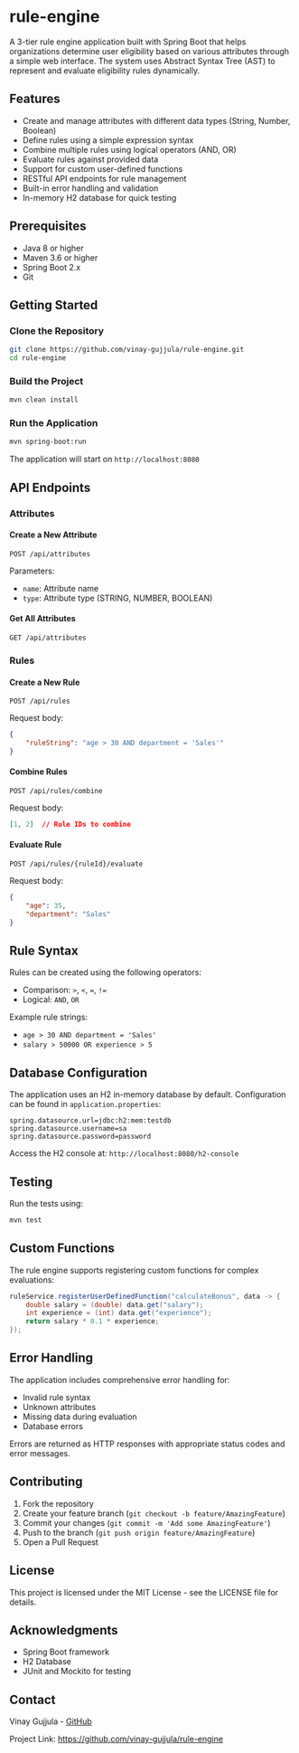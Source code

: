 # rule-engine

A 3-tier rule engine application built with Spring Boot that helps organizations determine user eligibility based on various attributes through a simple web interface. The system uses Abstract Syntax Tree (AST) to represent and evaluate eligibility rules dynamically.

## Features

- Create and manage attributes with different data types (String, Number, Boolean)
- Define rules using a simple expression syntax
- Combine multiple rules using logical operators (AND, OR)
- Evaluate rules against provided data
- Support for custom user-defined functions
- RESTful API endpoints for rule management
- Built-in error handling and validation
- In-memory H2 database for quick testing

## Prerequisites

- Java 8 or higher
- Maven 3.6 or higher
- Spring Boot 2.x
- Git

## Getting Started

### Clone the Repository

```bash
git clone https://github.com/vinay-gujjula/rule-engine.git
cd rule-engine
```

### Build the Project

```bash
mvn clean install
```

### Run the Application

```bash
mvn spring-boot:run
```

The application will start on `http://localhost:8080`

## API Endpoints

### Attributes

#### Create a New Attribute
```http
POST /api/attributes
```
Parameters:
- `name`: Attribute name
- `type`: Attribute type (STRING, NUMBER, BOOLEAN)

#### Get All Attributes
```http
GET /api/attributes
```

### Rules

#### Create a New Rule
```http
POST /api/rules
```
Request body:
```json
{
    "ruleString": "age > 30 AND department = 'Sales'"
}
```

#### Combine Rules
```http
POST /api/rules/combine
```
Request body:
```json
[1, 2]  // Rule IDs to combine
```

#### Evaluate Rule
```http
POST /api/rules/{ruleId}/evaluate
```
Request body:
```json
{
    "age": 35,
    "department": "Sales"
}
```

## Rule Syntax

Rules can be created using the following operators:
- Comparison: `>`, `<`, `=`, `!=`
- Logical: `AND`, `OR`

Example rule strings:
- `age > 30 AND department = 'Sales'`
- `salary > 50000 OR experience > 5`

## Database Configuration

The application uses an H2 in-memory database by default. Configuration can be found in `application.properties`:

```properties
spring.datasource.url=jdbc:h2:mem:testdb
spring.datasource.username=sa
spring.datasource.password=password
```

Access the H2 console at: `http://localhost:8080/h2-console`

## Testing

Run the tests using:

```bash
mvn test
```

## Custom Functions

The rule engine supports registering custom functions for complex evaluations:

```java
ruleService.registerUserDefinedFunction("calculateBonus", data -> {
    double salary = (double) data.get("salary");
    int experience = (int) data.get("experience");
    return salary * 0.1 * experience;
});
```

## Error Handling

The application includes comprehensive error handling for:
- Invalid rule syntax
- Unknown attributes
- Missing data during evaluation
- Database errors

Errors are returned as HTTP responses with appropriate status codes and error messages.

## Contributing

1. Fork the repository
2. Create your feature branch (`git checkout -b feature/AmazingFeature`)
3. Commit your changes (`git commit -m 'Add some AmazingFeature'`)
4. Push to the branch (`git push origin feature/AmazingFeature`)
5. Open a Pull Request

## License

This project is licensed under the MIT License - see the LICENSE file for details.

## Acknowledgments

- Spring Boot framework
- H2 Database
- JUnit and Mockito for testing

## Contact

Vinay Gujjula - [GitHub](https://github.com/vinay-gujjula)

Project Link: https://github.com/vinay-gujjula/rule-engine
